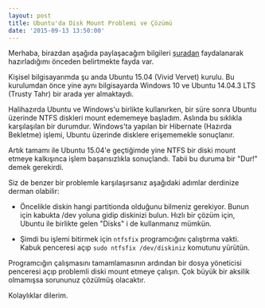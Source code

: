 ```yaml
---
layout: post
title: Ubuntu'da Disk Mount Problemi ve Çözümü
date: '2015-09-13 13:50:00'
---
```

Merhaba, birazdan aşağıda paylaşacağım bilgileri [şuradan](http://askubuntu.com/a/532753) faydalanarak hazırladığımı önceden belirtmekte fayda var.

Kişisel bilgisayarımda şu anda Ubuntu 15.04 (Vivid Vervet) kurulu. Bu kurulumdan önce yine aynı bilgisayarda Windows 10 ve Ubuntu 14.04.3 LTS (Trusty Tahr) bir arada yer almaktaydı.<!--more-->

Halihazırda Ubuntu ve Windows'u birlikte kullanırken, bir süre sonra Ubuntu üzerinde NTFS diskleri mount edememeye başladım. Aslında bu sıklıkla karşılaşılan bir durumdur. Windows'ta yapılan bir Hibernate (Hazırda Bekletme) işlemi, Ubuntu üzerinde disklere erişememekle sonuçlanır.

Artık tamamı ile Ubuntu 15.04'e geçtiğimde yine NTFS bir diski mount etmeye kalkışınca işlem başarısızlıkla sonuçlandı. Tabii bu duruma bir "Dur!" demek gerekirdi.

Siz de benzer bir problemle karşılaşırsanız aşağıdaki adımlar derdinize derman olabilir:

- Öncelikle diskin hangi partitionda olduğunu bilmeniz gerekiyor. Bunun için kabukta /dev yoluna gidip diskinizi bulun. Hızlı bir çözüm için, Ubuntu ile birlikte gelen "Disks" i de kullanmanız mümkün.

- Şimdi bu işlemi bitirmek için `ntfsfix` programcığını çalıştırma vakti. Kabuk penceresi açıp `sudo ntfsfix /dev/diskiniz` komutunu yürütün.

Programcığın çalışmasını tamamlamasının ardından bir dosya yöneticisi penceresi açıp problemli diski mount etmeye çalışın. Çok büyük bir aksilik olmamışsa sorununuz çözülmüş olacaktır.

Kolaylıklar dilerim.

